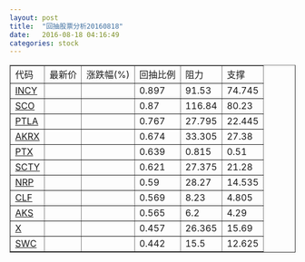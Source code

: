 ```yaml
---
layout: post
title:  "回抽股票分析20160818"
date:   2016-08-18 04:16:49
categories: stock
---
```

<script type="text/javascript">
var stockList = []
stockList.push('gb_incy');
stockList.push('gb_sco');
stockList.push('gb_ptla');
stockList.push('gb_akrx');
stockList.push('gb_ptx');
stockList.push('gb_scty');
stockList.push('gb_nrp');
stockList.push('gb_clf');
stockList.push('gb_aks');
stockList.push('gb_x');
stockList.push('gb_swc');
</script>
<table border="1">
 <tr>
 <td>代码</td>
 <td>最新价</td>
 <td>涨跌幅(%)</td>
 <td>回抽比例</td>
 <td>阻力</td>
 <td>支撑</td>
</tr>
  <tr id="incy">
  <td><a href="http://stock.finance.sina.com.cn/usstock/quotes/INCY.html" target="_blank">INCY</a></td><td></td><td></td><td>0.897</td><td>91.53</td><td>74.745</td></tr>
  <tr id="sco">
  <td><a href="http://stock.finance.sina.com.cn/usstock/quotes/SCO.html" target="_blank">SCO</a></td><td></td><td></td><td>0.87</td><td>116.84</td><td>80.23</td></tr>
  <tr id="ptla">
  <td><a href="http://stock.finance.sina.com.cn/usstock/quotes/PTLA.html" target="_blank">PTLA</a></td><td></td><td></td><td>0.767</td><td>27.795</td><td>22.445</td></tr>
  <tr id="akrx">
  <td><a href="http://stock.finance.sina.com.cn/usstock/quotes/AKRX.html" target="_blank">AKRX</a></td><td></td><td></td><td>0.674</td><td>33.305</td><td>27.38</td></tr>
  <tr id="ptx">
  <td><a href="http://stock.finance.sina.com.cn/usstock/quotes/PTX.html" target="_blank">PTX</a></td><td></td><td></td><td>0.639</td><td>0.815</td><td>0.51</td></tr>
  <tr id="scty">
  <td><a href="http://stock.finance.sina.com.cn/usstock/quotes/SCTY.html" target="_blank">SCTY</a></td><td></td><td></td><td>0.621</td><td>27.375</td><td>21.28</td></tr>
  <tr id="nrp">
  <td><a href="http://stock.finance.sina.com.cn/usstock/quotes/NRP.html" target="_blank">NRP</a></td><td></td><td></td><td>0.59</td><td>28.27</td><td>14.535</td></tr>
  <tr id="clf">
  <td><a href="http://stock.finance.sina.com.cn/usstock/quotes/CLF.html" target="_blank">CLF</a></td><td></td><td></td><td>0.569</td><td>8.23</td><td>4.805</td></tr>
  <tr id="aks">
  <td><a href="http://stock.finance.sina.com.cn/usstock/quotes/AKS.html" target="_blank">AKS</a></td><td></td><td></td><td>0.565</td><td>6.2</td><td>4.29</td></tr>
  <tr id="x">
  <td><a href="http://stock.finance.sina.com.cn/usstock/quotes/X.html" target="_blank">X</a></td><td></td><td></td><td>0.457</td><td>26.365</td><td>15.69</td></tr>
  <tr id="swc">
  <td><a href="http://stock.finance.sina.com.cn/usstock/quotes/SWC.html" target="_blank">SWC</a></td><td></td><td></td><td>0.442</td><td>15.5</td><td>12.625</td></tr>
</table>
